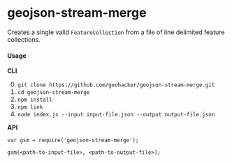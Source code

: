 # geojson-stream-merge

Creates a single valid `FeatureCollection` from a file of line delimited feature collections.

#### Usage


**CLI**

0. `git clone https://github.com/geohacker/geojson-stream-merge.git`
2. `cd geojson-stream-merge`
3. `npm install`
4. `npm link`
5. `node index.js --input input-file.json --output output-file.json`

**API**

```
var gsm = require('geojson-stream-merge');

gsm(<path-to-input-file>, <path-to-output-file>);

```
